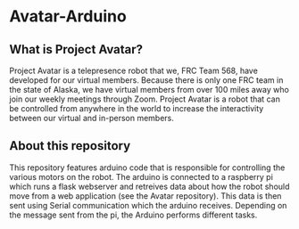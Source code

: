 # Avatar-Arduino
## What is Project Avatar?
Project Avatar is a telepresence robot that we, FRC Team 568, have developed for our virtual members. Because there is only one FRC team in the state of Alaska, we have virtual members from over 100 miles away who join our weekly meetings through Zoom. Project Avatar is a robot that can be controlled from anywhere in the world to increase the interactivity between our virtual and in-person members.
## About this repository
This repository features arduino code that is responsible for controlling the various motors on the robot. The arduino is connected to a raspberry pi which runs a flask webserver and retreives data about how the robot should move from a web application (see the Avatar repository). This data is then sent using Serial communication which the arduino receives. Depending on the message sent from the pi, the Arduino performs different tasks.
